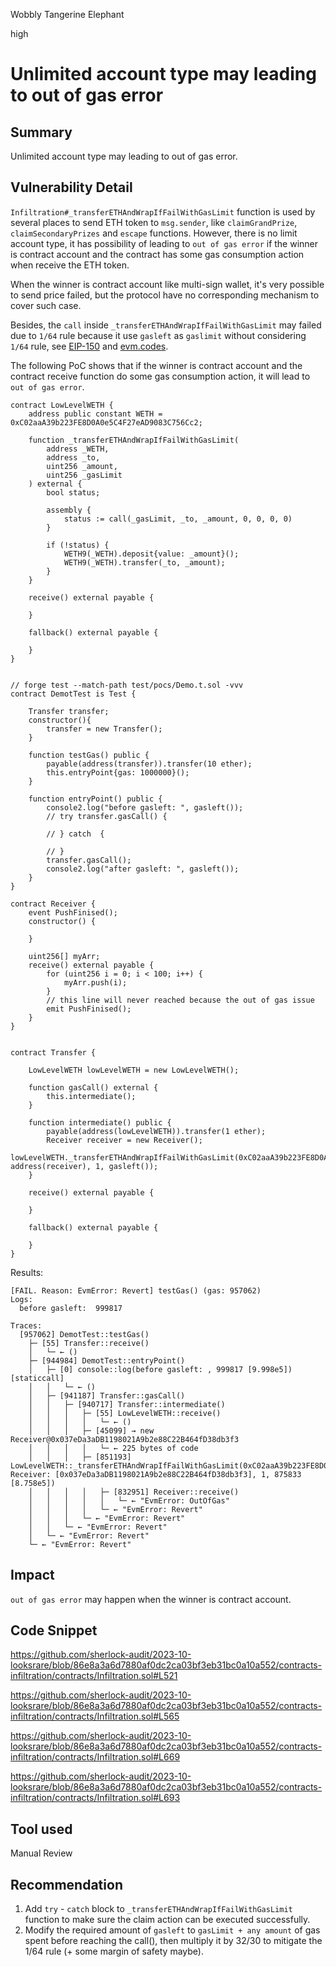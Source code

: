 Wobbly Tangerine Elephant

high

# Unlimited account type may leading to out of gas error
## Summary

Unlimited account type may leading to out of gas error.

## Vulnerability Detail

`Infiltration#_transferETHAndWrapIfFailWithGasLimit` function is used by several places to send ETH token to `msg.sender`, like `claimGrandPrize`, `claimSecondaryPrizes` and `escape` functions. However, there is no limit account type, it has possibility of leading to `out of gas error` if the winner is contract account and the contract has some gas consumption action when receive the ETH token.

When the winner is contract account like multi-sign wallet, it's very possible to send price failed, but the protocol have no corresponding mechanism to cover such case.

Besides, the `call` inside `_transferETHAndWrapIfFailWithGasLimit` may failed due to `1/64` rule because it use `gasleft` as `gaslimit` without considering `1/64` rule, see [EIP-150](https://github.com/ethereum/EIPs/blob/master/EIPS/eip-150.md) and [evm.codes](https://www.evm.codes/?fork=shanghai).

The following PoC shows that if the winner is contract account and the contract receive function do some gas consumption action, it will lead to `out of gas error`.

```solidity
contract LowLevelWETH {
    address public constant WETH = 0xC02aaA39b223FE8D0A0e5C4F27eAD9083C756Cc2;

    function _transferETHAndWrapIfFailWithGasLimit(
        address _WETH,
        address _to,
        uint256 _amount,
        uint256 _gasLimit
    ) external {
        bool status;

        assembly {
            status := call(_gasLimit, _to, _amount, 0, 0, 0, 0)
        }

        if (!status) {
            WETH9(_WETH).deposit{value: _amount}();
            WETH9(_WETH).transfer(_to, _amount);
        }
    }

    receive() external payable {
        
    }

    fallback() external payable {
        
    }
}


// forge test --match-path test/pocs/Demo.t.sol -vvv
contract DemotTest is Test {

    Transfer transfer;
    constructor(){
        transfer = new Transfer();
    }

    function testGas() public {
        payable(address(transfer)).transfer(10 ether);
        this.entryPoint{gas: 1000000}();
    }

    function entryPoint() public {
        console2.log("before gasleft: ", gasleft());
        // try transfer.gasCall() {
            
        // } catch  {
            
        // }
        transfer.gasCall();
        console2.log("after gasleft: ", gasleft());
    }
}

contract Receiver {
    event PushFinised();
    constructor() {
        
    }

    uint256[] myArr;
    receive() external payable {
        for (uint256 i = 0; i < 100; i++) {
            myArr.push(i);
        }
        // this line will never reached because the out of gas issue
        emit PushFinised();
    }
}


contract Transfer {

    LowLevelWETH lowLevelWETH = new LowLevelWETH();

    function gasCall() external {
        this.intermediate();
    }

    function intermediate() public {
        payable(address(lowLevelWETH)).transfer(1 ether);
        Receiver receiver = new Receiver();
        lowLevelWETH._transferETHAndWrapIfFailWithGasLimit(0xC02aaA39b223FE8D0A0e5C4F27eAD9083C756Cc2, address(receiver), 1, gasleft());
    }

    receive() external payable {
        
    }

    fallback() external payable {
        
    }
}
```

Results:

```solidity
[FAIL. Reason: EvmError: Revert] testGas() (gas: 957062)
Logs:
  before gasleft:  999817

Traces:
  [957062] DemotTest::testGas() 
    ├─ [55] Transfer::receive() 
    │   └─ ← ()
    ├─ [944984] DemotTest::entryPoint() 
    │   ├─ [0] console::log(before gasleft: , 999817 [9.998e5]) [staticcall]
    │   │   └─ ← ()
    │   ├─ [941187] Transfer::gasCall() 
    │   │   ├─ [940717] Transfer::intermediate() 
    │   │   │   ├─ [55] LowLevelWETH::receive() 
    │   │   │   │   └─ ← ()
    │   │   │   ├─ [45099] → new Receiver@0x037eDa3aDB1198021A9b2e88C22B464fD38db3f3
    │   │   │   │   └─ ← 225 bytes of code
    │   │   │   ├─ [851193] LowLevelWETH::_transferETHAndWrapIfFailWithGasLimit(0xC02aaA39b223FE8D0A0e5C4F27eAD9083C756Cc2, Receiver: [0x037eDa3aDB1198021A9b2e88C22B464fD38db3f3], 1, 875833 [8.758e5]) 
    │   │   │   │   ├─ [832951] Receiver::receive() 
    │   │   │   │   │   └─ ← "EvmError: OutOfGas"
    │   │   │   │   └─ ← "EvmError: Revert"
    │   │   │   └─ ← "EvmError: Revert"
    │   │   └─ ← "EvmError: Revert"
    │   └─ ← "EvmError: Revert"
    └─ ← "EvmError: Revert"
```

## Impact

`out of gas error` may happen when the winner is contract account.


## Code Snippet

https://github.com/sherlock-audit/2023-10-looksrare/blob/86e8a3a6d7880af0dc2ca03bf3eb31bc0a10a552/contracts-infiltration/contracts/Infiltration.sol#L521

https://github.com/sherlock-audit/2023-10-looksrare/blob/86e8a3a6d7880af0dc2ca03bf3eb31bc0a10a552/contracts-infiltration/contracts/Infiltration.sol#L565

https://github.com/sherlock-audit/2023-10-looksrare/blob/86e8a3a6d7880af0dc2ca03bf3eb31bc0a10a552/contracts-infiltration/contracts/Infiltration.sol#L669

https://github.com/sherlock-audit/2023-10-looksrare/blob/86e8a3a6d7880af0dc2ca03bf3eb31bc0a10a552/contracts-infiltration/contracts/Infiltration.sol#L693

## Tool used

Manual Review

## Recommendation

1. Add `try` - `catch` block to `_transferETHAndWrapIfFailWithGasLimit` function to make sure the claim action can be executed successfully.
2. Modify the required amount of `gasleft` to `gasLimit + any amount` of gas spent before reaching the call(), then multiply it by 32/30 to mitigate the 1/64 rule (+ some margin of safety maybe).
